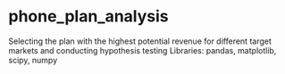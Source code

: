 # phone_plan_analysis
Selecting the plan with the highest potential revenue for different target markets and conducting hypothesis testing
Libraries: pandas, matplotlib, scipy, numpy
